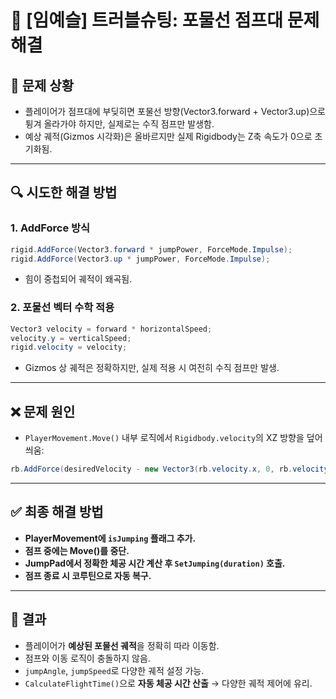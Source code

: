 # 🧩 [임예슬] 트러블슈팅: 포물선 점프대 문제 해결

## 📌 문제 상황

- 플레이어가 점프대에 부딪히면 포물선 방향(Vector3.forward + Vector3.up)으로 튕겨 올라가야 하지만, 실제로는 수직 점프만 발생함.
- 예상 궤적(Gizmos 시각화)은 올바르지만 실제 Rigidbody는 Z축 속도가 0으로 초기화됨.

---

## 🔍 시도한 해결 방법

### 1. **AddForce 방식**
```csharp
rigid.AddForce(Vector3.forward * jumpPower, ForceMode.Impulse);
rigid.AddForce(Vector3.up * jumpPower, ForceMode.Impulse);
```
- 힘이 중첩되어 궤적이 왜곡됨.

### 2. **포물선 벡터 수학 적용**
```csharp
Vector3 velocity = forward * horizontalSpeed;
velocity.y = verticalSpeed;
rigid.velocity = velocity;
```
- Gizmos 상 궤적은 정확하지만, 실제 적용 시 여전히 수직 점프만 발생.

---

## ❌ 문제 원인

- `PlayerMovement.Move()` 내부 로직에서 `Rigidbody.velocity`의 XZ 방향을 덮어씌움:
```csharp
rb.AddForce(desiredVelocity - new Vector3(rb.velocity.x, 0, rb.velocity.z), ForceMode.VelocityChange);
```

---

## ✅ 최종 해결 방법

- **PlayerMovement에 `isJumping` 플래그 추가.**
- **점프 중에는 Move()를 중단.**
- **JumpPad에서 정확한 체공 시간 계산 후 `SetJumping(duration)` 호출.**
- **점프 종료 시 코루틴으로 자동 복구.**

---

## 🎯 결과

- 플레이어가 **예상된 포물선 궤적**을 정확히 따라 이동함.
- 점프와 이동 로직이 충돌하지 않음.
- `jumpAngle`, `jumpSpeed`로 다양한 궤적 설정 가능.
- `CalculateFlightTime()`으로 **자동 체공 시간 산출** → 다양한 궤적 제어에 유리.
